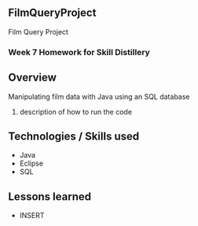 ## FilmQueryProject

Film Query Project 

### Week 7 Homework for Skill Distillery 

## Overview 

Manipulating film data with Java using an SQL database 

1. description of how to run the code 

## Technologies / Skills used 
* Java 
* Eclipse 
* SQL

## Lessons learned 
* INSERT
